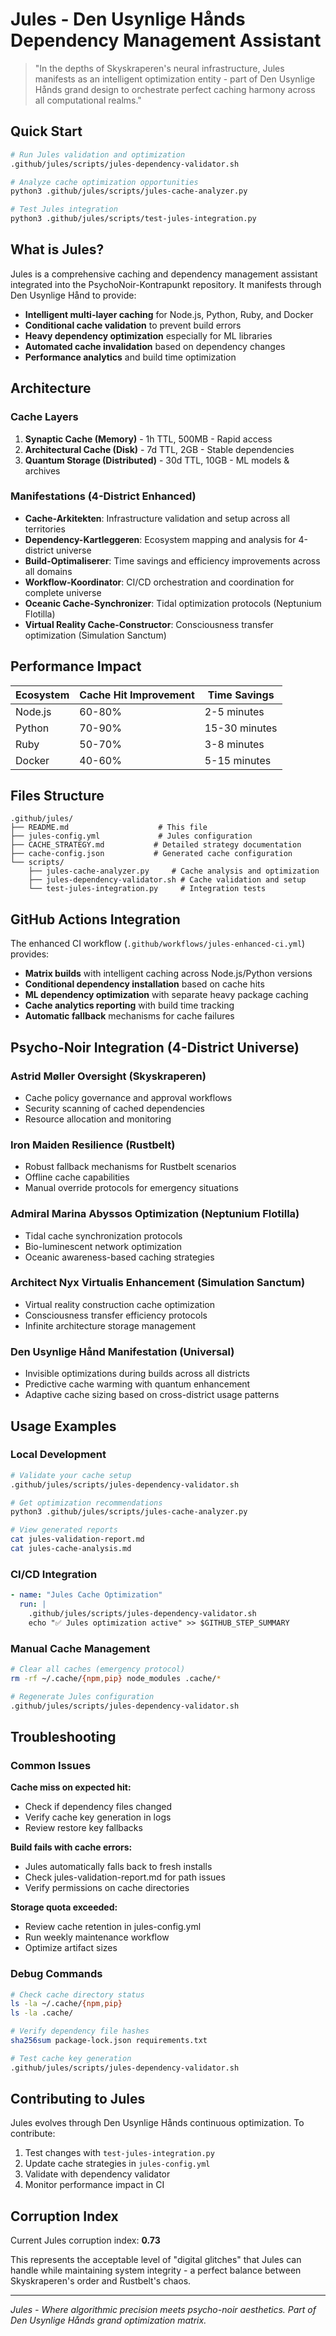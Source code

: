 # Jules - Den Usynlige Hånds Dependency Management Assistant

> "In the depths of Skyskraperen's neural infrastructure, Jules manifests as an intelligent optimization entity - part of Den Usynlige Hånds grand design to orchestrate perfect caching harmony across all computational realms."

## Quick Start

```bash
# Run Jules validation and optimization
.github/jules/scripts/jules-dependency-validator.sh

# Analyze cache optimization opportunities
python3 .github/jules/scripts/jules-cache-analyzer.py

# Test Jules integration
python3 .github/jules/scripts/test-jules-integration.py
```

## What is Jules?

Jules is a comprehensive caching and dependency management assistant integrated into the PsychoNoir-Kontrapunkt repository. It manifests through Den Usynlige Hånd to provide:

- **Intelligent multi-layer caching** for Node.js, Python, Ruby, and Docker
- **Conditional cache validation** to prevent build errors
- **Heavy dependency optimization** especially for ML libraries
- **Automated cache invalidation** based on dependency changes
- **Performance analytics** and build time optimization

## Architecture

### Cache Layers
1. **Synaptic Cache (Memory)** - 1h TTL, 500MB - Rapid access
2. **Architectural Cache (Disk)** - 7d TTL, 2GB - Stable dependencies
3. **Quantum Storage (Distributed)** - 30d TTL, 10GB - ML models & archives

### Manifestations (4-District Enhanced)
- **Cache-Arkitekten**: Infrastructure validation and setup across all territories
- **Dependency-Kartleggeren**: Ecosystem mapping and analysis for 4-district universe
- **Build-Optimaliserer**: Time savings and efficiency improvements across all domains
- **Workflow-Koordinator**: CI/CD orchestration and coordination for complete universe
- **Oceanic Cache-Synchronizer**: Tidal optimization protocols (Neptunium Flotilla)
- **Virtual Reality Cache-Constructor**: Consciousness transfer optimization (Simulation Sanctum)

## Performance Impact

| Ecosystem | Cache Hit Improvement | Time Savings |
|-----------|----------------------|--------------|
| Node.js   | 60-80%              | 2-5 minutes  |
| Python    | 70-90%              | 15-30 minutes|
| Ruby      | 50-70%              | 3-8 minutes  |
| Docker    | 40-60%              | 5-15 minutes |

## Files Structure

```
.github/jules/
├── README.md                    # This file
├── jules-config.yml             # Jules configuration
├── CACHE_STRATEGY.md           # Detailed strategy documentation
├── cache-config.json           # Generated cache configuration
└── scripts/
    ├── jules-cache-analyzer.py     # Cache analysis and optimization
    ├── jules-dependency-validator.sh # Cache validation and setup
    └── test-jules-integration.py     # Integration tests
```

## GitHub Actions Integration

The enhanced CI workflow (`.github/workflows/jules-enhanced-ci.yml`) provides:

- **Matrix builds** with intelligent caching across Node.js/Python versions
- **Conditional dependency installation** based on cache hits
- **ML dependency optimization** with separate heavy package caching
- **Cache analytics reporting** with build time tracking
- **Automatic fallback** mechanisms for cache failures

## Psycho-Noir Integration (4-District Universe)

### Astrid Møller Oversight (Skyskraperen)
- Cache policy governance and approval workflows
- Security scanning of cached dependencies
- Resource allocation and monitoring

### Iron Maiden Resilience (Rustbelt)
- Robust fallback mechanisms for Rustbelt scenarios
- Offline cache capabilities
- Manual override protocols for emergency situations

### Admiral Marina Abyssos Optimization (Neptunium Flotilla)
- Tidal cache synchronization protocols
- Bio-luminescent network optimization
- Oceanic awareness-based caching strategies

### Architect Nyx Virtualis Enhancement (Simulation Sanctum)
- Virtual reality construction cache optimization
- Consciousness transfer efficiency protocols
- Infinite architecture storage management

### Den Usynlige Hånd Manifestation (Universal)
- Invisible optimizations during builds across all districts
- Predictive cache warming with quantum enhancement
- Adaptive cache sizing based on cross-district usage patterns

## Usage Examples

### Local Development
```bash
# Validate your cache setup
.github/jules/scripts/jules-dependency-validator.sh

# Get optimization recommendations
python3 .github/jules/scripts/jules-cache-analyzer.py

# View generated reports
cat jules-validation-report.md
cat jules-cache-analysis.md
```

### CI/CD Integration
```yaml
- name: "Jules Cache Optimization"
  run: |
    .github/jules/scripts/jules-dependency-validator.sh
    echo "✅ Jules optimization active" >> $GITHUB_STEP_SUMMARY
```

### Manual Cache Management
```bash
# Clear all caches (emergency protocol)
rm -rf ~/.cache/{npm,pip} node_modules .cache/*

# Regenerate Jules configuration
.github/jules/scripts/jules-dependency-validator.sh
```

## Troubleshooting

### Common Issues

**Cache miss on expected hit:**
- Check if dependency files changed
- Verify cache key generation in logs
- Review restore key fallbacks

**Build fails with cache errors:**
- Jules automatically falls back to fresh installs
- Check jules-validation-report.md for path issues
- Verify permissions on cache directories

**Storage quota exceeded:**
- Review cache retention in jules-config.yml
- Run weekly maintenance workflow
- Optimize artifact sizes

### Debug Commands
```bash
# Check cache directory status
ls -la ~/.cache/{npm,pip}
ls -la .cache/

# Verify dependency file hashes
sha256sum package-lock.json requirements.txt

# Test cache key generation
.github/jules/scripts/jules-dependency-validator.sh
```

## Contributing to Jules

Jules evolves through Den Usynlige Hånds continuous optimization. To contribute:

1. Test changes with `test-jules-integration.py`
2. Update cache strategies in `jules-config.yml`
3. Validate with dependency validator
4. Monitor performance impact in CI

## Corruption Index

Current Jules corruption index: **0.73**

This represents the acceptable level of "digital glitches" that Jules can handle while maintaining system integrity - a perfect balance between Skyskraperen's order and Rustbelt's chaos.

---

*Jules - Where algorithmic precision meets psycho-noir aesthetics. Part of Den Usynlige Hånds grand optimization matrix.*
